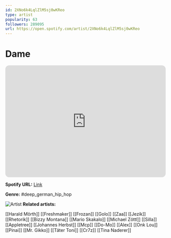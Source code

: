 ```yaml
---
id: 2XNo6k4LqlZlM5sj0wKReo
type: artist
popularity: 63
followers: 289095
url: https://open.spotify.com/artist/2XNo6k4LqlZlM5sj0wKReo
---
```

# Dame

<iframe style="border-radius:12px" src="https://open.spotify.com/embed/artist/2XNo6k4LqlZlM5sj0wKReo" width="100%" height="352" frameBorder="0" allowfullscreen="" allow="autoplay; clipboard-write; encrypted-media; fullscreen; picture-in-picture" loading="lazy"></iframe>

**Spotify URL:** [Link](https://open.spotify.com/artist/2XNo6k4LqlZlM5sj0wKReo)

**Genre:**  #deep_german_hip_hop

![Artist](https://i.scdn.co/image/ab6761610000e5ebae12ba1c748c51aad148b7a7)
**Related artists:**

[[Harald Mörth]]
[[Freshmaker]]
[[Frozan]]
[[Golo]]
[[Zaa]]
[[Jezik]]
[[Rhetorik]]
[[Bizzy Montana]]
[[Mario Skakalo]]
[[Michael Zöttl]]
[[Silla]]
[[Appletree]]
[[Johannes Herbst]]
[[Mcp]]
[[Do-Mo]]
[[Alex]]
[[Onk Lou]]
[[Pinai]]
[[Mr. Gikko]]
[[Täter Toni]]
[[Cr7z]]
[[Tina Naderer]]
